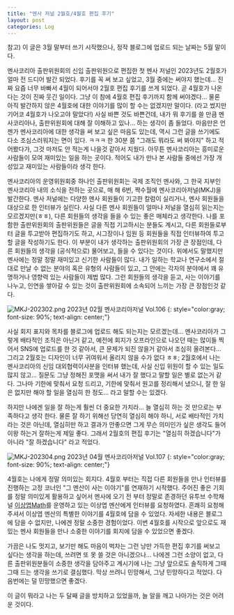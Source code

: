```yaml
---
title: "멘사 저널 2월호/4월호 편집 후기"
layout: post
categories: Log
---
```


참고) 이 글은 3월 말부터 쓰기 시작했으나, 정작 블로그에 업로드 되는 날짜는 5월 말이다.

멘사코리아 출판위원회의 신입 출판위원으로 편집한 첫 멘사 저널인 2023년도 2월호가 얼마 전 드디어 발간 되었다.
후기를 꼭 써 보고 싶었고, 3월 중에는 써야지 했는데... 진짜 요즘 너무 바빠서 4월이 되어서야 2월호 편집 후기를 쓰게 되었다. 곧 4월호가 나온다는 것이 진짜 웃긴 일이다.
그냥 이 참에 4월호 편집 후기까지 함께 써야겠다... 물론 아직 발간하지 않은 4월호에 대한 이야기를 많이 할 수는 없겠지만 말이다. (라고 썼지만 기어코 4월호가 나오고야 말았다!) 
사실 바쁜 것도 바쁜건데, 내가 뭐 후기를 쓸 만큼 멘사코리아나, 출판위원회에 대해 잘 이해하고 있나... 하는 생각이 좀 들었다.
마음만은 언젠가 멘사코리아에 대한 생각을 써 보고 싶은 마음도 있는데, 역시 그런 글을 쓰기에도 다소 조심스러워지는 면이 있다.
ㅋㅋㅋ 한 30분 쯤 "그래도 뭐라도 써 봐야지" 하고 적어봤다가, 그것 마저도 안 적는게 나을것 같아서 지웠다.
아무튼 멘사코리아는 흥미로운 사람들이 모여 재미있는 일을 하는 곳이다. 적어도 내가 만나 본 사람들 중에선 가장 개성있고 재미있는 사람들이라 생각 한다.

멘사코리아의 운영위원회중 하나인 출판위원회는 국제 조직인 멘사와, 그 한국 지부인 멘사코리아 내의 소식을 전하는 곳으로, 매 해 6번, 짝수월에 멘사코리아저널(MKJ)을 발간한다.
멘사 저널에는 다양한 멘사 회원들이 기고한 칼럼이 실리거나, 멘사 회원들을 대상으로 한 인터뷰가 실린다.
사실 다른 멘사 회원들이 얼마나 저널을 열심히 읽는지는 모르겠지만(ㅎㅎ), 다른 회원들의 생각을 들을 수 있는 좋은 매체라고 생각한다.
나를 포함한 출판위원회의 출판위원들은 글을 직접 기고하시는 분들도 계시고, 다른 회원들로부터 글을 투고받아 편집하기도 하고, 
시그장이나 임원 등 회원들을 직접 인터뷰하여 투고할 글을 작성하기도 한다.
이 부분이 내가 생각하는 출판위원회의 가장 큰 장점인데, 다른 회원들의 생각을 (공식적으로) 물어보고, 들을 수 있다는 것이다.
위에서도 말했지만 멘사에는 정말 정말 재미있고 신기한 사람들이 많다.
내가 일하는 학교나 연구소에서 절대로 만날 수 없는 분야의 혹은 유형의 사람들이 있고, 그 안에는 각자의 분야에서 꽤 유명하거나 영향력 있는 사람들이 제법 많다.
그런 회원들의 생각을 듣고, 사는 이야기를 나누고, 인연을 쌓아갈 수 있는 것이 출판위원회에 소속되어 느끼는 가장 큰 장점인것 같다.

![MKJ-202302.png](https://i.postimg.cc/mD5QMd1X/MKJ-202302.png)
2023년 02월 멘사코리아저널 Vol.106
{: style="color:gray; font-size: 90%; text-align: center;"}

사실 회지 표지와 목차를 블로그에 업로드 해도 되는지는 모르겠는데... 멘사코리아가 그렇게 배타적인 조직은 아닌거 같고,
예전에 회지가 오프라인으로 나오던 때는 많이들 찍어서 SNS에 업로드를 한 것 같아서, 큰 문제가 되진 않을거 같아서 조심히 올려본다... 
그리고 2월호는 디자인이 너무 귀여워서 올리지 않을 수가 없다 ㅎㅎ; 2월호에서 나는 멘사코리아의 신임 대외협력이사분을 인터뷰 했는데,
사실 신입 위원이 할 수 있는 일도 많지 않고... 질문도 그냥 정해진 포맷을 써서 내가 잘 했다고 말할 일은 별로 없는거 같다.
그나마 기한에 맞춰서 요청 드리고, 기한에 맞춰서 원고를 정리해서 냈으니, 잘 한 일은 없지만 해야 할 일을 열심히 한 정도... 라고 말할 수는 있겠다.

하지만 나에겐 일을 잘 하는게 훨씬 더 중요한 가치라... 늘 열심히 하는 것 만으로는 부족하다고 생각 한다.
물론 잘 하기 위해선 당연히 열심히 해야 하니, 서로 배타적인 가치라는 것은 아닌데, 열심히만 하고 결과가 안좋으면 그게 무슨 의미인가 싶은 생각도 들어 이왕 하는거 잘하는게 제일 좋다.
그래서 2월호의 편집 후기는 "열심히 하겠습니다"가 아니라 "잘 하겠습니다" 라고 적었다.

![MKJ-202304.png](https://i.postimg.cc/RVzTTDby/MKJ-202304.png)
2023년 04월 멘사코리아저널 Vol.107
{: style="color:gray; font-size: 90%; text-align: center;"}

4월호는 나에게 정말 의미있는 회지다. 4월호 부터는 직접 다른 회원들을 만나 인터뷰를 진행하는 고정 코너인 "그 멘산이 사는 이야기"를 연재하기 시작했다.
주어진 좋은 기회를 정말 의미있게 활용하고 싶어서 멘사에 오기 전 부터 정말로 존경하던 유투브 수학채널 [이상엽Math](https://www.youtube.com/channel/UC-7H7ZImLfGF97Y_EJ0vZzA)를 운영하고 있는 이상엽 멘산에게 인터뷰를 요청하였다.
흔쾌히 요청해 주셔서 이상엽 멘산의 특별한 이야기를 4월호에 담을 수 있었다. 자세한 내용은 블로그에 담을 수 없지만, 나에겐 정말 소중한 경험이었다. 
이번 4월호를 시작으로 앞으로도 재밌는 멘사 회원들을 만나 소중한 이야기를 회지에 담을 수 있었으면 좋겠다.

가끔은 나도 멋지고, 보기만 해도 마음이 벅차는 그런 낭만 가득한 편집 후기를 써보고 싶다는 생각을 하는데, 
쓰려면 또 못 쓸 것은 아니겠으나... 나에겐 그런 소양이 없고, 다른 출판위원분들이 소중한 생각을 담아주고 계시기에 나는 그냥 앞으로도 솔직하게 그때그때 드는 생각을 쓰기로 결심했다.
막상 쓰려니 민망해서, 그냥 민망하다고 적었다. 다음번에는 덜 민망했으면 좋겠다.

이 글이 뭐라고 나는 두 달째 글을 방치하고 있었을까, 늘 알을 깨고 나아가는 것은 어려운 것이다.


